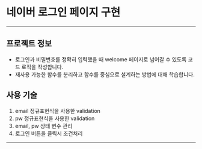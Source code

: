 # 네이버 로그인 페이지 구현

---

## 프로젝트 정보

- 로그인과 비밀번호를 정확히 입력했을 때 welcome 페이지로 넘어갈 수 있도록 코드 로직을 작성합니다.
- 재사용 가능한 함수를 분리하고 함수를 중심으로 설계하는 방법에 대해 학습합니다.

## 사용 기술

1. email 정규표현식을 사용한 validation
2. pw 정규표현식을 사용한 validation
3. email, pw 상태 변수 관리
4. 로그인 버튼을 클릭시 조건처리

---
